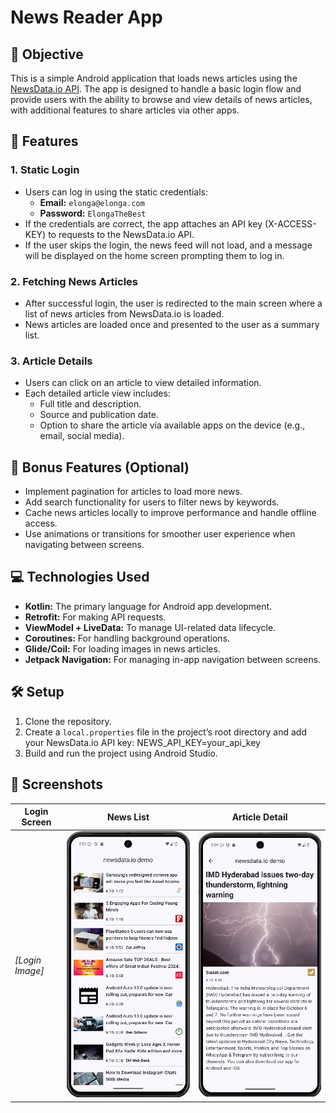 # News Reader App

## 🎯 Objective

This is a simple Android application that loads news articles using the [NewsData.io API](https://newsdata.io/docs). The app is designed to handle a basic login flow and provide users with the ability to browse and view details of news articles, with additional features to share articles via other apps.

## 🚀 Features

### 1. **Static Login**
- Users can log in using the static credentials:
  - **Email:** `elonga@elonga.com`
  - **Password:** `ElongaTheBest`
- If the credentials are correct, the app attaches an API key (X-ACCESS-KEY) to requests to the NewsData.io API.
- If the user skips the login, the news feed will not load, and a message will be displayed on the home screen prompting them to log in.

### 2. **Fetching News Articles**
- After successful login, the user is redirected to the main screen where a list of news articles from NewsData.io is loaded.
- News articles are loaded once and presented to the user as a summary list.

### 3. **Article Details**
- Users can click on an article to view detailed information.
- Each detailed article view includes:
  - Full title and description.
  - Source and publication date.
  - Option to share the article via available apps on the device (e.g., email, social media).

## 🏅 Bonus Features (Optional)
- Implement pagination for articles to load more news.
- Add search functionality for users to filter news by keywords.
- Cache news articles locally to improve performance and handle offline access.
- Use animations or transitions for smoother user experience when navigating between screens.

## 💻 Technologies Used
- **Kotlin:** The primary language for Android app development.
- **Retrofit:** For making API requests.
- **ViewModel + LiveData:** To manage UI-related data lifecycle.
- **Coroutines:** For handling background operations.
- **Glide/Coil:** For loading images in news articles.
- **Jetpack Navigation:** For managing in-app navigation between screens.

## 🛠 Setup

1. Clone the repository.
2. Create a `local.properties` file in the project’s root directory and add your NewsData.io API key: NEWS_API_KEY=your_api_key
3. Build and run the project using Android Studio.

## 📱 Screenshots

| Login Screen | News List | Article Detail |  
|--------------|-----------|----------------|
| _[Login Image]_ | ![News List](./screenshots/news.png) | ![Article Detail](./screenshots/detail.png) |
